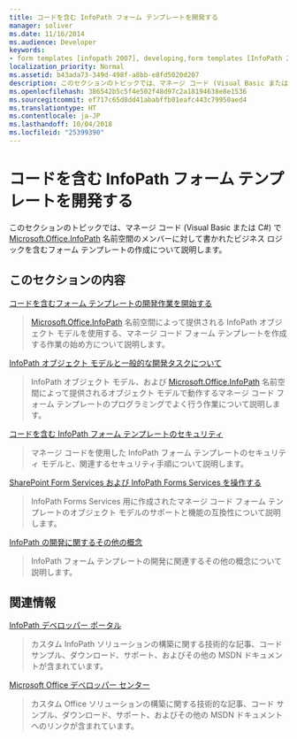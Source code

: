 ```yaml
---
title: コードを含む InfoPath フォーム テンプレートを開発する
manager: soliver
ms.date: 11/16/2014
ms.audience: Developer
keywords:
- form templates [infopath 2007], developing,form templates [InfoPath 2007], managed code,InfoPath 2007,managed code form templates [InfoPath 2007]
localization_priority: Normal
ms.assetid: b43ada73-349d-498f-a8bb-e8fd5020d207
description: このセクションのトピックでは、マネージ コード (Visual Basic または C#) で Microsoft.Office.InfoPath 名前空間のメンバーに対して書かれたビジネス ロジックを含むフォーム テンプレートの作成について説明します。
ms.openlocfilehash: 386542b5c5f4e502f48d97c2a18194638e8e1536
ms.sourcegitcommit: ef717c65d8dd41ababffb01eafc443c79950aed4
ms.translationtype: HT
ms.contentlocale: ja-JP
ms.lasthandoff: 10/04/2018
ms.locfileid: "25399390"
---
```

# <a name="developing-infopath-form-templates-with-code"></a>コードを含む InfoPath フォーム テンプレートを開発する

このセクションのトピックでは、マネージ コード (Visual Basic または C#) で [Microsoft.Office.InfoPath](https://msdn.microsoft.com/library/Microsoft.Office.InfoPath.aspx) 名前空間のメンバーに対して書かれたビジネス ロジックを含むフォーム テンプレートの作成について説明します。 
  
## <a name="in-this-section"></a>このセクションの内容

[コードを含むフォーム テンプレートの開発作業を開始する](getting-started-developing-form-templates-with-code.md)
  
> [Microsoft.Office.InfoPath](https://msdn.microsoft.com/library/Microsoft.Office.InfoPath.aspx) 名前空間によって提供される InfoPath オブジェクト モデルを使用する、マネージ コード フォーム テンプレートを作成する作業の始め方について説明します。 
    
[InfoPath オブジェクト モデルと一般的な開発タスクについて](understanding-the-infopath-object-model-and-common-developer-tasks.md)
  
> InfoPath オブジェクト モデル、および [Microsoft.Office.InfoPath](https://msdn.microsoft.com/library/Microsoft.Office.InfoPath.aspx) 名前空間によって提供されるオブジェクト モデルで動作するマネージ コード フォーム テンプレートのプログラミングでよく行う作業について説明します。 
    
[コードを含む InfoPath フォーム テンプレートのセキュリティ](security-in-infopath-form-templates-with-code.md)
  
> マネージ コードを使用した InfoPath フォーム テンプレートのセキュリティ モデルと、関連するセキュリティ手順について説明します。
    
[SharePoint Form Services および InfoPath Forms Services を操作する](working-with-sharepoint-and-infopath-forms-services.md)
  
> InfoPath Forms Services 用に作成されたマネージ コード フォーム テンプレートのオブジェクト モデルのサポートと機能の互換性について説明します。 
    
[InfoPath の開発に関するその他の概念](additional-infopath-development-concepts.md)
  
> InfoPath フォーム テンプレートの開発に関連するその他の概念について説明します。
    
## <a name="related-sections"></a>関連情報

[InfoPath デベロッパー ポータル](https://go.microsoft.com/fwlink?LinkID=11689)
  
> カスタム InfoPath ソリューションの構築に関する技術的な記事、コード サンプル、ダウンロード、サポート、およびその他の MSDN ドキュメントが含まれています。
    
[Microsoft Office デベロッパー センター](https://go.microsoft.com/fwlink?LinkID=27128)
  
> カスタム Office ソリューションの構築に関する技術的な記事、コード サンプル、ダウンロード、サポート、およびその他の MSDN ドキュメントへのリンクが含まれています。
    

